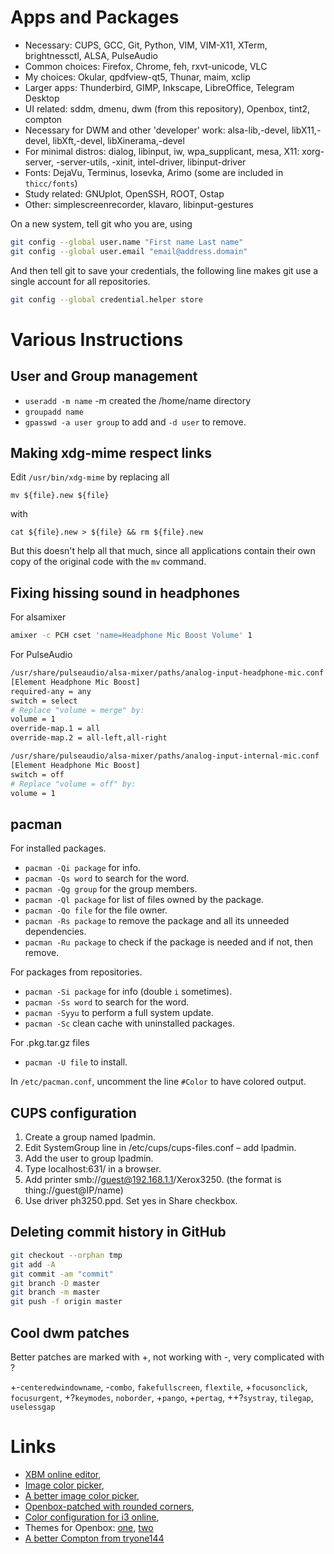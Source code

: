 # Apps and Packages
- Necessary: CUPS, GCC, Git, Python, VIM, VIM-X11, XTerm, brightnessctl, ALSA, PulseAudio
- Common choices: Firefox, Chrome, feh, rxvt-unicode, VLC
- My choices: Okular, qpdfview-qt5, Thunar, maim, xclip
- Larger apps: Thunderbird, GIMP, Inkscape, LibreOffice, Telegram Desktop
- UI related: sddm, dmenu, dwm (from this repository), Openbox, tint2, compton
- Necessary for DWM and other 'developer' work: alsa-lib,-devel, libX11,-devel, libXft,-devel, libXinerama,-devel
- For minimal distros: dialog, libinput, iw, wpa\_supplicant, mesa, X11: xorg-server, -server-utils, -xinit, intel-driver, libinput-driver
- Fonts: DejaVu, Terminus, Iosevka, Arimo (some are included in `thicc/fonts`)
- Study related: GNUplot, OpenSSH, ROOT, Ostap
- Other: simplescreenrecorder, klavaro, libinput-gestures

On a new system, tell git who you are, using 
``` bash
git config --global user.name "First name Last name"
git config --global user.email "email@address.domain"
```
And then tell git to save your credentials, the following line makes git use a single account for all repositories. 
``` bash
git config --global credential.helper store
```

# Various Instructions 
## User and Group management
- `useradd -m name` -m created the /home/name directory
- `groupadd name` 
- `gpasswd -a user group` to add and `-d user` to remove. 


## Making xdg-mime respect links
Edit `/usr/bin/xdg-mime` by replacing all 
``` 
mv ${file}.new ${file} 
```
with
``` 
cat ${file}.new > ${file} && rm ${file}.new
```
But this doesn't help all that much, since all applications contain their own copy of the original code with the `mv` command. 

## Fixing hissing sound in headphones
For alsamixer
``` bash
amixer -c PCH cset 'name=Headphone Mic Boost Volume' 1
```
For PulseAudio
``` bash
/usr/share/pulseaudio/alsa-mixer/paths/analog-input-headphone-mic.conf
[Element Headphone Mic Boost]
required-any = any
switch = select
# Replace "volume = merge" by:
volume = 1
override-map.1 = all
override-map.2 = all-left,all-right

/usr/share/pulseaudio/alsa-mixer/paths/analog-input-internal-mic.conf
[Element Headphone Mic Boost]
switch = off
# Replace "volume = off" by:
volume = 1
```

## pacman
For installed packages. 
- `pacman -Qi package` for info.
- `pacman -Qs word` to search for the word. 
- `pacman -Qg group` for the group members.
- `pacman -Ql package` for list of files owned by the package. 
- `pacman -Qo file` for the file owner. 
- `pacman -Rs package` to remove the package and all its unneeded dependencies. 
- `pacman -Ru package` to check if the package is needed and if not, then remove. 

For packages from repositories. 
- `pacman -Si package` for info (double `i` sometimes).
- `pacman -Ss word` to search for the word. 
- `pacman -Syyu` to perform a full system update. 
- `pacman -Sc` clean cache with uninstalled packages.

For .pkg.tar.gz files
- `pacman -U file` to install.

In `/etc/pacman.conf`, uncomment the line `#Color` to have colored output. 

## CUPS configuration
1. Create a group named lpadmin.
1. Edit SystemGroup line in /etc/cups/cups-files.conf – add lpadmin. 
1. Add the user to group lpadmin. 
1. Type localhost:631/ in a browser. 
1. Add printer smb://guest@192.168.1.1/Xerox3250. (the format is thing://guest@IP/name)
1. Use driver ph3250.ppd. Set yes in Share checkbox. 

## Deleting commit history in GitHub
``` bash
git checkout --orphan tmp
git add -A
git commit -am "commit"
git branch -D master
git branch -m master
git push -f origin master
```

## Cool dwm patches
Better patches are marked with +, not working with -, very complicated with ?

+-`centeredwindowname`, -`combo`, `fakefullscreen`, `flextile`, +`focusonclick`, `focusurgent`, +?`keymodes`, `noborder`, +`pango`, +`pertag`, ++?`systray`, `tilegap`, `uselessgap`


# Links
- [XBM online editor](https://xbm.jazzychad.net/),
- [Image color picker](https://html-color-codes.info/colors-from-image/),
- [A better image color picker](https://image-color.com/),
- [Openbox-patched with rounded corners](https://github.com/dylanaraps/openbox-patched),
- [Color configuration for i3 online](https://thomashunter.name/i3-configurator/),
- Themes for Openbox: [one](https://github.com/fikriomar16/OBTheme-Collections), [two](https://github.com/addy-dclxvi/openbox-theme-collections)
- [A better Compton from tryone144](https://github.com/tryone144/compton)
